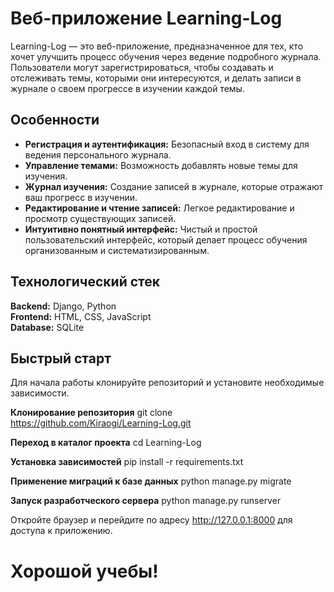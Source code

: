 # Веб-приложение Learning-Log

Learning-Log — это веб-приложение, предназначенное для тех, кто хочет улучшить процесс обучения через ведение подробного журнала. 
Пользователи могут зарегистрироваться, чтобы создавать и отслеживать темы, которыми они интересуются, и делать записи в журнале о своем прогрессе в изучении каждой темы.

## Особенности
+ **Регистрация и аутентификация:** Безопасный вход в систему для ведения персонального журнала.
+ **Управление темами:** Возможность добавлять новые темы для изучения.
+ **Журнал изучения:** Создание записей в журнале, которые отражают ваш прогресс в изучении.
+ **Редактирование и чтение записей:** Легкое редактирование и просмотр существующих записей.
+ **Интуитивно понятный интерфейс:** Чистый и простой пользовательский интерфейс, который делает процесс обучения организованным и систематизированным.

## Технологический стек
**Backend:** Django, Python  
**Frontend:** HTML, CSS, JavaScript  
**Database:** SQLite 

## Быстрый старт
Для начала работы клонируйте репозиторий и установите необходимые зависимости.  

**Клонирование репозитория**
git clone https://github.com/Kiraogi/Learning-Log.git

**Переход в каталог проекта**
cd Learning-Log

**Установка зависимостей**
pip install -r requirements.txt

**Применение миграций к базе данных**
python manage.py migrate

**Запуск разработческого сервера**
python manage.py runserver

Откройте браузер и перейдите по адресу http://127.0.0.1:8000 для доступа к приложению.

# Хорошой учебы!
